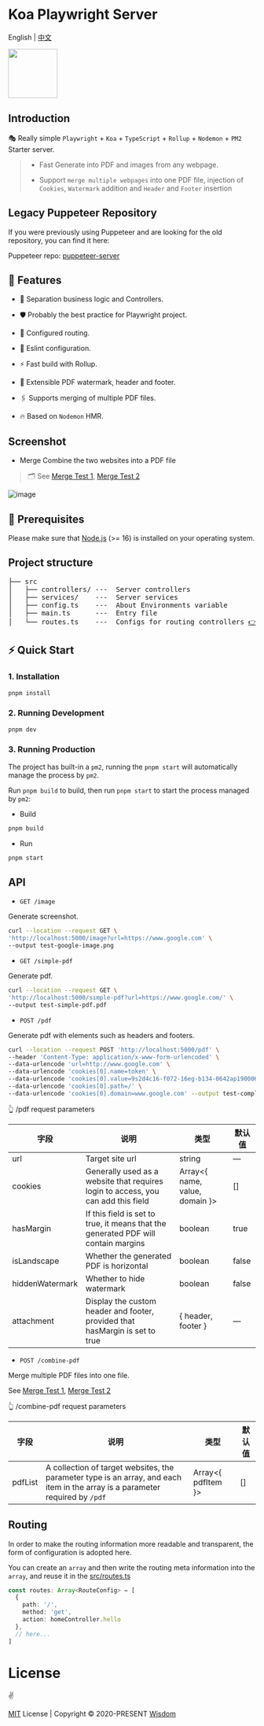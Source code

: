 # Koa Playwright Server

English | [中文](README.md)

<img src="https://github.com/pdsuwwz/koa-playwright-server/assets/19891724/51c09e15-93dc-495a-9fc8-b70eba22a560" height="100" align-right />


## Introduction

🎭 Really simple `Playwright` + `Koa` + `TypeScript` + `Rollup` + `Nodemon` + `PM2` Starter server.

> * Fast Generate into PDF and images from any webpage.
>
> * Support `merge multiple webpages` into one PDF file, injection of `Cookies`, `Watermark` addition and `Header` and `Footer` insertion

## Legacy Puppeteer Repository

If you were previously using Puppeteer and are looking for the old repository, you can find it here:

Puppeteer repo: [puppeteer-server](https://github.com/pdsuwwz/puppeteer-server)


## 💎 Features

* 🎨 Separation business logic and Controllers.

* 🛡 Probably the best practice for Playwright project.

* 🧩 Configured routing.

* 🧺 Eslint configuration.

* ⚡ Fast build with Rollup.

* 🔌 Extensible PDF watermark, header and footer.

* 🖇️ Supports merging of multiple PDF files.

* 🔥 Based on `Nodemon` HMR.


## Screenshot

* Merge Combine the two websites into a PDF file
> 🗂️ See [Merge Test 1](__test__/axios-browser.html), [Merge Test 2](__test__/axios-node.js)


![image](https://user-images.githubusercontent.com/19891724/159743021-e1f9f528-d6d9-4d6b-b63f-4e71c6b72bdb.png)



## 🔖 Prerequisites

Please make sure that [Node.js](https://nodejs.org/) (>= 16) is installed on your operating system.

## Project structure

<pre>
├── src
│   ├── controllers/ ---  Server controllers
│   ├── services/    ---  Server services
│   ├── config.ts    ---  About Environments variable
│   ├── main.ts      ---  Entry file
│   └── routes.ts    ---  Configs for routing controllers <a href="#Routing">👉 Routing</a>
</pre>

## ⚡ Quick Start

### 1. Installation

```bash
pnpm install
```

### 2. Running Development

```bash
pnpm dev
```

### 3. Running Production

The project has built-in a `pm2`, running the `pnpm start` will automatically manage the process by `pm2`.

Run `pnpm build` to build, then run `pnpm start` to start the process managed by `pm2`:

* Build

```bash
pnpm build
```

* Run

```bash
pnpm start
```

## API

* `GET /image`

Generate screenshot.

```bash
curl --location --request GET \
'http://localhost:5000/image?url=https://www.google.com' \
--output test-google-image.png
```

* `GET /simple-pdf`

Generate pdf.

```bash
curl --location --request GET \
'http://localhost:5000/simple-pdf?url=https://www.google.com/' \
--output test-simple-pdf.pdf
```

* `POST /pdf`

Generate pdf with elements such as headers and footers.

```bash
curl --location --request POST 'http://localhost:5000/pdf' \
--header 'Content-Type: application/x-www-form-urlencoded' \
--data-urlencode 'url=http://www.google.com' \
--data-urlencode 'cookies[0].name=token' \
--data-urlencode 'cookies[0].value=9s2d4c16-f072-16eg-b134-0642ap190006' \
--data-urlencode 'cookies[0].path=/' \
--data-urlencode 'cookies[0].domain=www.google.com' --output test-complex-pdf.pdf
```

👆 /pdf request parameters

| 字段 | 说明 | 类型 | 默认值 |
| -------- | -------- | -------- | -------- |
| url | Target site url | string | — |
| cookies | Generally used as a website that requires login to access, you can add this field | Array<{ name, value, domain }> | [] |
| hasMargin | If this field is set to true, it means that the generated PDF will contain margins | boolean | true |
| isLandscape | Whether the generated PDF is horizontal | boolean | false |
| hiddenWatermark | Whether to hide watermark | boolean | false |
| attachment | Display the custom header and footer, provided that hasMargin is set to true | { header, footer } | — |


* `POST /combine-pdf`

Merge multiple PDF files into one file.

See [Merge Test 1](__test__/axios-browser.html), [Merge Test 2](__test__/axios-node.js)

👆 /combine-pdf request parameters

| 字段 | 说明 | 类型 | 默认值 |
| -------- | -------- | -------- | -------- |
| pdfList | A collection of target websites, the parameter type is an array, and each item in the array is a parameter required by `/pdf` | Array<{ pdfItem }> | [] |


## Routing

In order to make the routing information more readable and transparent, the form of configuration is adopted here.

You can create an `array` and then write the routing meta information into the `array`, and reuse it in the [src/routes.ts](src/routes.ts)

```ts
const routes: Array<RouteConfig> = [
  {
    path: '/',
    method: 'get',
    action: homeController.hello
  },
  // here...
]
```

# License

:v:

[MIT](./LICENSE) License | Copyright © 2020-PRESENT [Wisdom](https://github.com/pdsuwwz)
